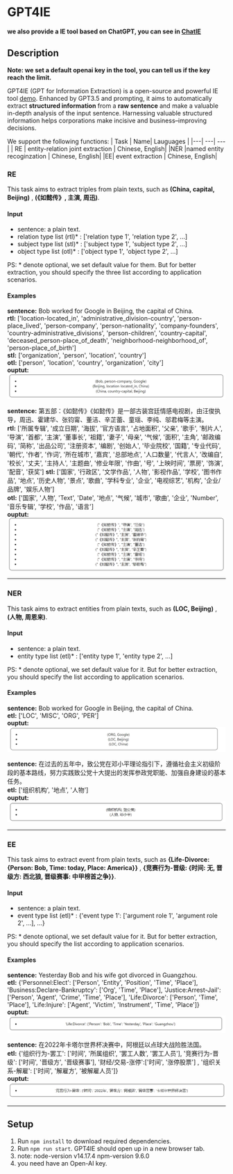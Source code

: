 # GPT4IE
**we also provide a IE tool based on ChatGPT, you can see in [ChatIE](https://github.com/cocacola-lab/ChatIE)**
## Description
**Note: we set a default openai key in the tool, you can tell us if the key reach the limit.**  

GPT4IE (GPT for Information Extraction) is a open-source and powerful IE tool [demo](http://124.221.16.143:8080/). Enhanced by GPT3.5 and prompting, it aims to automatically extract **structured information** from a **raw sentence** and make a valuable in-depth analysis of the input sentence. Harnessing valuable structured information helps corporations make incisive and business–improving decisions.

We support the following functions:
| Task | Name| Lauguages |
|---| ---| --- |
| RE | entity-relation joint extraction | Chinese, English|
|NER |named entity recoginzation | Chinese, English|
|EE| event extraction | Chinese, English|

### RE
This task aims to extract triples from plain texts, such as **(China, capital, Beijing)** , **(《如懿传》, 主演, 周迅)**.
#### Input
- sentence: a plain text.
- relation type list (rtl)* : ['relation type 1', 'relation type 2', ...]
- subject type list (stl)* : ['subject type 1', 'subject type 2', ...]
- object type list (otl)* : ['object type 1', 'object type 2', ...]

PS: * denote optional, we set default value for them. But for better extraction, you should specify the three list according to application scenarios.
#### Examples
**sentence:** Bob worked for Google in Beijing, the capital of China.  
**rtl:** ['location-located_in', 'administrative_division-country', 'person-place_lived', 'person-company', 'person-nationality', 'company-founders', 'country-administrative_divisions', 'person-children', 'country-capital', 'deceased_person-place_of_death', 'neighborhood-neighborhood_of', 'person-place_of_birth']  
**stl:** ['organization', 'person', 'location', 'country']  
**otl:** ['person', 'location', 'country', 'organization', 'city']  
**ouptut:**  
![ouptut](examples/RE-eng.jpg)  

**sentence:** 第五部：《如懿传》《如懿传》是一部古装宫廷情感电视剧，由汪俊执导，周迅、霍建华、张钧甯、董洁、辛芷蕾、童瑶、李纯、邬君梅等主演。  
**rtl:** ['所属专辑', '成立日期', '海拔', '官方语言', '占地面积', '父亲', '歌手', '制片人', '导演', '首都', '主演', '董事长', '祖籍', '妻子', '母亲', '气候', '面积', '主角', '邮政编码', '简称', '出品公司', '注册资本', '编剧', '创始人', '毕业院校', '国籍', '专业代码', '朝代', '作者', '作词', '所在城市', '嘉宾', '总部地点', '人口数量', '代言人', '改编自', '校长', '丈夫', '主持人', '主题曲', '修业年限', '作曲', '号', '上映时间', '票房', '饰演', '配音', '获奖']
**stl:** ['国家', '行政区', '文学作品', '人物', '影视作品', '学校', '图书作品', '地点', '历史人物', '景点', '歌曲', '学科专业', '企业', '电视综艺', '机构', '企业/品牌', '娱乐人物']  
**otl:** ['国家', '人物', 'Text', 'Date', '地点', '气候', '城市', '歌曲', '企业', 'Number', '音乐专辑', '学校', '作品', '语言']  
**ouptut:**  
![ouptut](examples/RE-zh.jpg) 

---
### NER
This task aims to extract entities from plain texts, such as **(LOC, Beijing)** , **(人物, 周恩来)**.
#### Input
- sentence: a plain text.
- entity type list (etl)* : ['entity type 1', 'entity type 2', ...]

PS: * denote optional, we set default value for it. But for better extraction, you should specify the list according to application scenarios.
#### Examples
**sentence:** Bob worked for Google in Beijing, the capital of China.  
**etl:**  ['LOC', 'MISC', 'ORG', 'PER']  
**ouptut:**  
![ouptut](examples/NER-eng.jpg)  

**sentence:** 在过去的五年中，致公党在邓小平理论指引下，遵循社会主义初级阶段的基本路线，努力实践致公党十大提出的发挥参政党职能、加强自身建设的基本任务。   
**etl:** ['组织机构', '地点', '人物']  
**ouptut:**  
![ouptut](examples/NER-zh.jpg) 

---
### EE
This task aims to extract event from plain texts, such as **{Life-Divorce: {Person: Bob, Time: today, Place: America}}** , **{竞赛行为-晋级: {时间: 无, 晋级方: 西北狼, 晋级赛事: 中甲榜首之争}}**.
#### Input
- sentence: a plain text.
- event type list (etl)* : {'event type 1': ['argument role 1', 'argument role 2', ...], ...}

PS: * denote optional, we set default value for it. But for better extraction, you should specify the list according to application scenarios.
#### Examples
**sentence:** Yesterday Bob and his wife got divorced in Guangzhou.  
**etl:**  {'Personnel:Elect': ['Person', 'Entity', 'Position', 'Time', 'Place'], 'Business:Declare-Bankruptcy': ['Org', 'Time', 'Place'], 'Justice:Arrest-Jail': ['Person', 'Agent', 'Crime', 'Time', 'Place'], 'Life:Divorce': ['Person', 'Time', 'Place'], 'Life:Injure': ['Agent', 'Victim', 'Instrument', 'Time', 'Place']}  
**ouptut:**  
![ouptut](examples/EE-eng.jpg)  

**sentence:** 在2022年卡塔尔世界杯决赛中，阿根廷以点球大战险胜法国。  
**etl:** {'组织行为-罢工': ['时间', '所属组织', '罢工人数', '罢工人员'], '竞赛行为-晋级': ['时间', '晋级方', '晋级赛事'], '财经/交易-涨停':['时间', '涨停股票'] , '组织关系-解雇': ['时间', '解雇方', '被解雇人员']}  
**ouptut:**  
![ouptut](examples/EE-zh.jpg) 

---

## Setup

1. Run `npm install` to download required dependencies.
2. Run `npm run start`. GPT4IE should open up in a new browser tab.
3. note: node-version v14.17.4  npm-version 9.6.0
4. you need have an Open-AI key.

